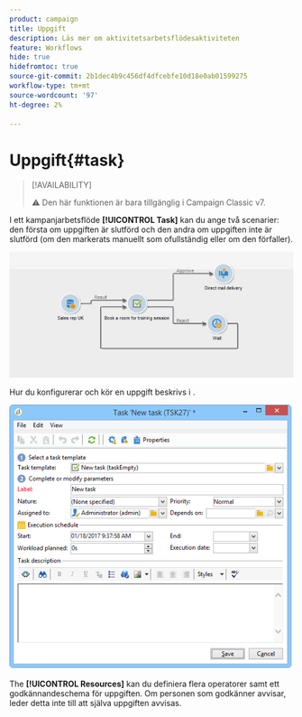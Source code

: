 ```yaml
---
product: campaign
title: Uppgift
description: Läs mer om aktivitetsarbetsflödesaktiviteten
feature: Workflows
hide: true
hidefromtoc: true
source-git-commit: 2b1dec4b9c456df4dfcebfe10d18e0ab01599275
workflow-type: tm+mt
source-wordcount: '97'
ht-degree: 2%

---
```


# Uppgift{#task}



>[!AVAILABILITY]
>
>:warning: Den här funktionen är bara tillgänglig i Campaign Classic v7.

I ett kampanjarbetsflöde **[!UICONTROL Task]** kan du ange två scenarier: den första om uppgiften är slutförd och den andra om uppgiften inte är slutförd (om den markerats manuellt som ofullständig eller om den förfaller).

![](assets/mrm_task_in_workflow.png)

Hur du konfigurerar och kör en uppgift beskrivs i .

![](assets/wkf_task_activity.png)

The **[!UICONTROL Resources]** kan du definiera flera operatorer samt ett godkännandeschema för uppgiften. Om personen som godkänner avvisar, leder detta inte till att själva uppgiften avvisas.
